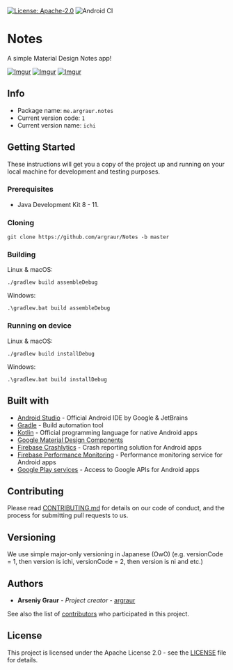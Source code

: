 [![License: Apache-2.0](https://img.shields.io/badge/License-Apache%202.0-yellow.svg)](http://www.apache.org/licenses/LICENSE-2.0)
![Android CI](https://github.com/argraur/Notes/workflows/Android%20CI/badge.svg)

# Notes

A simple Material Design Notes app!

[![Imgur](https://i.imgur.com/t5GITkRm.png)](https://i.imgur.com/t5GITkR.png) [![Imgur](https://i.imgur.com/yZX1u5qm.png)](https://i.imgur.com/yZX1u5q.png) [![Imgur](https://i.imgur.com/X0SKaYOm.png)](https://i.imgur.com/X0SKaYO.png)

## Info
* Package name: `me.argraur.notes`
* Current version code: `1`
* Current version name: `ichi`

## Getting Started

These instructions will get you a copy of the project up and running on your local machine for development and testing purposes.

### Prerequisites

* Java Development Kit 8 - 11.

### Cloning

```
git clone https://github.com/argraur/Notes -b master
```

### Building

Linux & macOS:
```
./gradlew build assembleDebug
```

Windows:
```
.\gradlew.bat build assembleDebug
```

### Running on device

Linux & macOS:
```
./gradlew build installDebug
```

Windows:
```
.\gradlew.bat build installDebug
```

## Built with

* [Android Studio](https://developer.android.com/studio) - Official Android IDE by Google & JetBrains
* [Gradle](https://github.com/gradle/gradle) - Build automation tool
* [Kotlin](https://kotlinlang.org/) - Official programming language for native Android apps
* [Google Material Design Components](https://material.io/develop/android/docs/getting-started/) 
* [Firebase Crashlytics](https://firebase.google.com/docs/crashlytics) - Crash reporting solution for Android apps
* [Firebase Performance Monitoring](https://firebase.google.com/docs/perf-mon) - Performance monitoring service for Android apps
* [Google Play services](https://developer.android.com/distribute/play-services) - Access to Google APIs for Android apps

## Contributing

Please read [CONTRIBUTING.md](CONTRIBUTING.md) for details on our code of conduct, and the process for submitting pull requests to us.

## Versioning

We use simple major-only versioning in Japanese (OwO) (e.g. versionCode = 1, then version is ichi, versionCode = 2, then version is ni and etc.)

## Authors

* **Arseniy Graur** - *Project creator* - [argraur](https://github.com/argraur)

See also the list of [contributors](https://github.com/argraur/Notes/contributors) who participated in this project.

## License

This project is licensed under the Apache License 2.0 - see the [LICENSE](LICENSE) file for details.